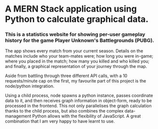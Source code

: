 # A MERN Stack application using Python to calculate graphical data.

### This is a statistics website for showing per-user gameplay history for the game Player Unknown's Battlegrounds (PUBG).

The app shows every match from your current season. Details on the matches include who your team-mates were; how long you were in-game; where you placed in the match; how many you killed and who killed you; and finally, a graphical representation of your journey through the map.

Aside from battling through three different API calls, with a 10 requests/minute cap on the first, my favourite part of this project is the node/python integration.

Using a child process, node spawns a python instance, passes coordinate data to it, and then receives graph information in object-form, ready to be processed in the frontend. This not only parallelises the graph calculation thanks to the child process, but also combines the complex data-management Python allows with the flexibility of JavaScript. A great combination that I am very happy to have learnt to use.
